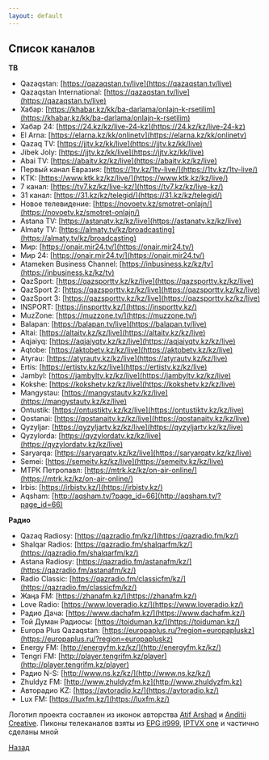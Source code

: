 ```yaml
---
layout: default
---
```


## Список каналов

**ТВ**
* Qazaqstan: [https://qazaqstan.tv/live](https://qazaqstan.tv/live)
* Qazaqstan International: [https://qazaqstan.tv/live](https://qazaqstan.tv/live)
* Хабар: [https://khabar.kz/kk/ba-darlama/onlajn-k-rsetilim](https://khabar.kz/kk/ba-darlama/onlajn-k-rsetilim)
* Хабар 24: [https://24.kz/kz/live-24-kz](https://24.kz/kz/live-24-kz)
* El Arna: [https://elarna.kz/kk/onlinetv](https://elarna.kz/kk/onlinetv)
* Qazaq TV: [https://jjtv.kz/kk/live](https://jjtv.kz/kk/live)
* Jibek Joly: [https://jjtv.kz/kk/live](https://jjtv.kz/kk/live)
* Abai TV: [https://abaitv.kz/kz/live](https://abaitv.kz/kz/live)
* Первый канал Евразия: [https://1tv.kz/1tv-live/](https://1tv.kz/1tv-live/)
* КТК: [https://www.ktk.kz/kz/live/](https://www.ktk.kz/kz/live/)
* 7 канал: [https://tv7.kz/kz/live-kz/](https://tv7.kz/kz/live-kz/)
* 31 канал: [https://31.kz/kz/telegid/](https://31.kz/kz/telegid/)
* Новое телевидение: [https://novoetv.kz/smotret-onlajn/](https://novoetv.kz/smotret-onlajn/)
* Astana TV: [https://astanatv.kz/kz/live](https://astanatv.kz/kz/live)
* Almaty TV: [https://almaty.tv/kz/broadcasting](https://almaty.tv/kz/broadcasting)
* Мир: [https://onair.mir24.tv/](https://onair.mir24.tv/)
* Мир 24: [https://onair.mir24.tv/](https://onair.mir24.tv/)
* Atameken Business Channel: [https://inbusiness.kz/kz/tv](https://inbusiness.kz/kz/tv)
* QazSport: [https://qazsporttv.kz/kz/live](https://qazsporttv.kz/kz/live)
* QazSport 2: [https://qazsporttv.kz/kz/live](https://qazsporttv.kz/kz/live)
* QazSport 3: [https://qazsporttv.kz/kz/live](https://qazsporttv.kz/kz/live)
* INSPORT: [https://insporttv.kz/](https://insporttv.kz/)
* MuzZone: [https://muzzone.tv/](https://muzzone.tv/)
* Balapan: [https://balapan.tv/live](https://balapan.tv/live)
* Altai: [https://altaitv.kz/kz/live](https://altaitv.kz/kz/live)
* Aqjaiyq: [https://aqjaiyqtv.kz/kz/live](https://aqjaiyqtv.kz/kz/live)
* Aqtobe: [https://aktobetv.kz/kz/live](https://aktobetv.kz/kz/live) 
* Atyrau: [https://atyrautv.kz/kz/live](https://atyrautv.kz/kz/live)
* Ertis: [https://ertistv.kz/kz/live](https://ertistv.kz/kz/live)
* Jambyl: [https://jambyltv.kz/kz/live](https://jambyltv.kz/kz/live)
* Kokshe: [https://kokshetv.kz/kz/live](https://kokshetv.kz/kz/live)
* Mangystau: [https://mangystautv.kz/kz/live](https://mangystautv.kz/kz/live)
* Ontustik: [https://ontustiktv.kz/kz/live](https://ontustiktv.kz/kz/live)
* Qostanai: [https://qostanaitv.kz/kz/live](https://qostanaitv.kz/kz/live)
* Qyzyljar: [https://qyzyljartv.kz/kz/live](https://qyzyljartv.kz/kz/live)
* Qyzylorda: [https://qyzylordatv.kz/kz/live](https://qyzylordatv.kz/kz/live)
* Saryarqa: [https://saryarqatv.kz/kz/live](https://saryarqatv.kz/kz/live)
* Semei: [https://semeitv.kz/kz/live](https://semeitv.kz/kz/live)
* МТРК Петропавл: [https://mtrk.kz/kz/on-air-online/](https://mtrk.kz/kz/on-air-online/)
* Irbis: [https://irbistv.kz/](https://irbistv.kz/)
* Aqsham: [http://aqsham.tv/?page_id=66](http://aqsham.tv/?page_id=66)

**Радио**
* Qazaq Radiosy: [https://qazradio.fm/kz/](https://qazradio.fm/kz/)
* Shalqar Radios: [https://qazradio.fm/shalqarfm/kz/](https://qazradio.fm/shalqarfm/kz/)
* Astana Radiosy: [https://qazradio.fm/astanafm/kz/](https://qazradio.fm/astanafm/kz/)
* Radio Classic: [https://qazradio.fm/classicfm/kz/](https://qazradio.fm/classicfm/kz/)
* Жаңа FM: [https://zhanafm.kz/](https://zhanafm.kz/)
* Love Radio: [https://www.loveradio.kz/](https://www.loveradio.kz/)
* Радио Дача: [https://www.dachafm.kz/](https://www.dachafm.kz/)
* Той Думан Радиосы: [https://toiduman.kz/](https://toiduman.kz/)
* Europa Plus Qazaqstan: [https://europaplus.ru/?region=europapluskz](https://europaplus.ru/?region=europapluskz)
* Energy FM: [http://energyfm.kz/kz/](http://energyfm.kz/kz/)
* Tengri FM: [http://player.tengrifm.kz/player](http://player.tengrifm.kz/player)
* Радио N-S: [http://www.ns.kz/kz/](http://www.ns.kz/kz/)
* Zhuldyz FM: [http://www.zhuldyzfm.kz](http://www.zhuldyzfm.kz)
* Авторадио KZ: [https://avtoradio.kz/](https://avtoradio.kz/)
* Lux FM: [https://luxfm.kz/](https://luxfm.kz/)

Логотип проекта составлен из иконок авторства [Atif Arshad](https://www.flaticon.com/authors/Atif-Arshad) и [Anditii Creative](https://www.flaticon.com/authors/anditii-creative). Пиконы телеканалов взяты из [EPG it999](https://epg.it999.ru/), [IPTVX one](https://epg.iptvx.one/) и частично сделаны мной

[Назад](./)
